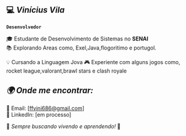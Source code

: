 ## 💻 *Vinícius Vila*
**`Desenvolvedor`**

🎓 Estudante de Desenvolvimento de Sistemas no **SENAI**  
📚 Explorando Areas como, Exel,Java,flogoritimo e portugol.


💡 Cursando a Linguagem Jova
🎮 Experiente com alguns jogos como, rocket league,valorant,brawl stars e clash royale


## *🌍 Onde me encontrar:*
📧 Email: [ffvini686@gmail.com]  
💼 LinkedIn: [em processo] 

🔹 *Sempre buscando vivendo e aprendendo!* 🚀

